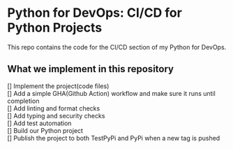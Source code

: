 # Python for DevOps: CI/CD for Python Projects
This repo contains the code for the CI/CD section of my Python for DevOps.

## What we implement in this repository 

[] Implement the project(code files) <br>
[] Add a simple GHA(Github Action) workflow and make sure it runs until completion <br>
[] Add linting and format checks <br>
[] Add typing and security checks <br>
[] Add test automation <br>
[] Build our Python project <br>
[] Publish the project to both TestPyPi and PyPi when a new tag is pushed <br>
